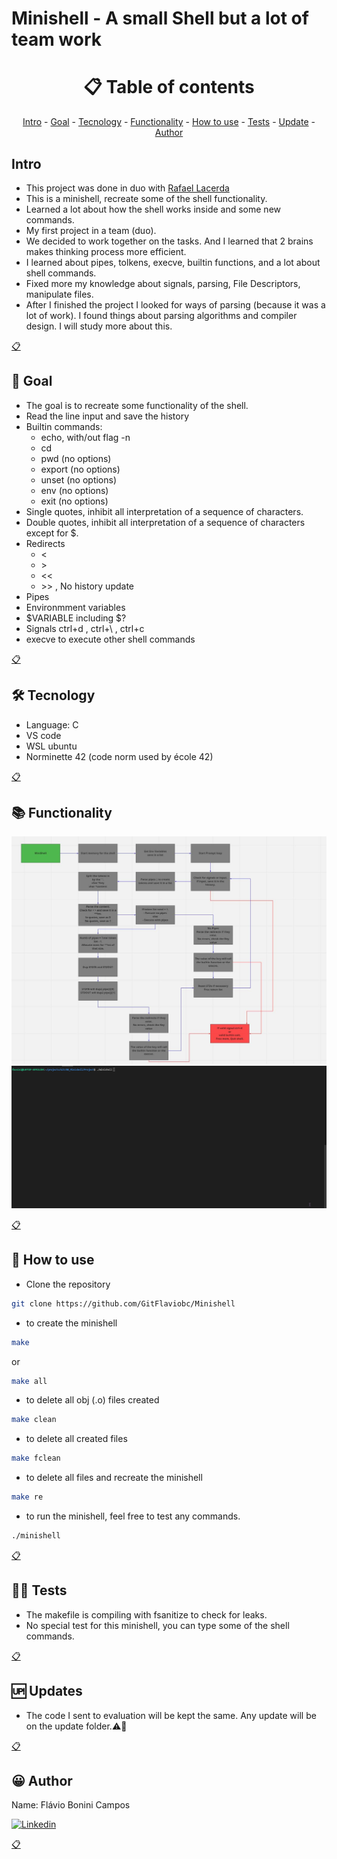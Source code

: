 # Minishell - A small Shell but a lot of team work

<h1 name ="content" align = "center">📋 Table of contents</h1>
<p align = "center">
  <a href = "#intro">Intro</a> -
  <a href = "#goal">Goal</a> -
  <a href = "#tec">Tecnology</a> -
  <a href = "#function">Functionality</a> -
  <a href = "#how">How to use</a> -
  <a href = "#test">Tests</a> -
  <a href = "#update">Update</a> -
  <a href = "#author">Author</a>
</p>

<a name="intro"/> <h2> Intro </h2> </a>
- This project was done in duo with [Rafael Lacerda](https://github.com/rafalacerda1530)
- This is a minishell, recreate some of the shell functionality.
- Learned a lot about how the shell works inside and some new commands.
- My first project in a team (duo).
- We decided to work together on the tasks. And I learned that 2 brains makes thinking process more efficient.
- I learned about pipes, tolkens, execve, builtin functions, and a lot about shell commands. 
- Fixed more my knowledge about signals, parsing, File Descriptors, manipulate files.
- After I finished the project I looked for ways of parsing (because it was a lot of work). I found things about parsing algorithms and compiler design. I will study more about this. 
<p></p>
<a href = "#content">📋</a>

<a name="goal"/> <h2> 🎯 Goal </h2> </a>
- The goal is to recreate some functionality of the shell.
- Read the line input and save the history
- Builtin commands: 
    - echo, with/out flag -n
    - cd
    - pwd (no options)
    - export (no options)
    - unset (no options)
    - env (no options)
    - exit (no options)
- Single quotes, inhibit all interpretation of a sequence of characters.
- Double quotes, inhibit all interpretation of a sequence of characters except for $.
- Redirects
    - \<
    - \>
    - \<<
    - \>> , No history update
- Pipes
- Environmment variables
- $VARIABLE including $?
- Signals ctrl+d , ctrl+\ , ctrl+c
- execve to execute other shell commands
<p></p>
<a href = "#content">📋</a>

<a name="tec"/> <h2> 🛠️ Tecnology </h2> </a>
- Language: C
- VS code
- WSL ubuntu
- Norminette 42 (code norm used by école 42)
<p></p>
<a href = "#content">📋</a>

<a name="function"/> <h2> 📚 Functionality </h2> </a>

![Minishell Flow](https://github.com/GitFlaviobc/Minishell/blob/master/Images/Minishell_Flowchart.JPG)
![Minishell Gif](https://github.com/GitFlaviobc/Minishell/blob/master/Images/MiniShell.gif)

<p></p>
<a href = "#content">📋</a>

<a name="how"/> <h2> 📖 How to use </h2> </a>

- Clone the repository  
```bash
git clone https://github.com/GitFlaviobc/Minishell
```
- to create the minishell
```bash
make
```
or
```bash
make all
```
- to delete all obj (.o) files created
```bash
make clean
```
 - to delete all created files
```bash
make fclean
```
 - to delete all files and recreate the minishell
```bash
make re
```
- to run the minishell, feel free to test any commands.
```bash
./minishell
```
<p></p>
<a href = "#content">📋</a>

<a name="test"/> <h2> 👨‍💻 Tests </h2> </a>
- The makefile is compiling with fsanitize to check for leaks.
- No special test for this minishell, you can type some of the shell commands.
<p></p>
<a href = "#content">📋</a>

<a name="update"/> <h2> 🆙 Updates </h2> </a>
- The code I sent to evaluation will be kept the same. Any update will be on the update folder.⚠️🚧
<p></p>
<a href = "#content">📋</a>

<a name="author"/> <h2> 😀 Author </h2> </a>
Name: Flávio Bonini Campos
<p></p>

[![Linkedin](https://img.shields.io/badge/LinkedIn-0077B5?style=for-the-badge&logo=linkedin&logoColor=white)](https://www.linkedin.com/in/flaviobc88/)
<p></p>
<a href = "#content">📋</a>
<p></p>
